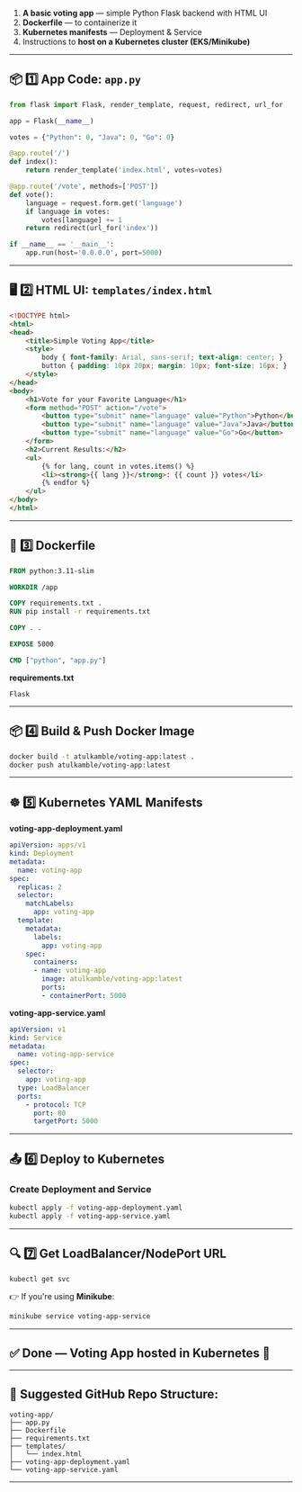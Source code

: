 1. **A basic voting app** — simple Python Flask backend with HTML UI
2. **Dockerfile** — to containerize it
3. **Kubernetes manifests** — Deployment & Service
4. Instructions to **host on a Kubernetes cluster (EKS/Minikube)**

---

## 📦 1️⃣ App Code: `app.py`

```python
from flask import Flask, render_template, request, redirect, url_for

app = Flask(__name__)

votes = {"Python": 0, "Java": 0, "Go": 0}

@app.route('/')
def index():
    return render_template('index.html', votes=votes)

@app.route('/vote', methods=['POST'])
def vote():
    language = request.form.get('language')
    if language in votes:
        votes[language] += 1
    return redirect(url_for('index'))

if __name__ == '__main__':
    app.run(host='0.0.0.0', port=5000)
```

---

## 🖥️ 2️⃣ HTML UI: `templates/index.html`

```html
<!DOCTYPE html>
<html>
<head>
    <title>Simple Voting App</title>
    <style>
        body { font-family: Arial, sans-serif; text-align: center; }
        button { padding: 10px 20px; margin: 10px; font-size: 16px; }
    </style>
</head>
<body>
    <h1>Vote for your Favorite Language</h1>
    <form method="POST" action="/vote">
        <button type="submit" name="language" value="Python">Python</button>
        <button type="submit" name="language" value="Java">Java</button>
        <button type="submit" name="language" value="Go">Go</button>
    </form>
    <h2>Current Results:</h2>
    <ul>
        {% for lang, count in votes.items() %}
        <li><strong>{{ lang }}</strong>: {{ count }} votes</li>
        {% endfor %}
    </ul>
</body>
</html>
```

---

## 🐳 3️⃣ Dockerfile

```Dockerfile
FROM python:3.11-slim

WORKDIR /app

COPY requirements.txt .
RUN pip install -r requirements.txt

COPY . .

EXPOSE 5000

CMD ["python", "app.py"]
```

**requirements.txt**

```
Flask
```

---

## 📦 4️⃣ Build & Push Docker Image

```bash
docker build -t atulkamble/voting-app:latest .
docker push atulkamble/voting-app:latest
```

---

## ☸️ 5️⃣ Kubernetes YAML Manifests

**voting-app-deployment.yaml**

```yaml
apiVersion: apps/v1
kind: Deployment
metadata:
  name: voting-app
spec:
  replicas: 2
  selector:
    matchLabels:
      app: voting-app
  template:
    metadata:
      labels:
        app: voting-app
    spec:
      containers:
      - name: voting-app
        image: atulkamble/voting-app:latest
        ports:
        - containerPort: 5000
```

**voting-app-service.yaml**

```yaml
apiVersion: v1
kind: Service
metadata:
  name: voting-app-service
spec:
  selector:
    app: voting-app
  type: LoadBalancer
  ports:
    - protocol: TCP
      port: 80
      targetPort: 5000
```

---

## 📤 6️⃣ Deploy to Kubernetes

### Create Deployment and Service

```bash
kubectl apply -f voting-app-deployment.yaml
kubectl apply -f voting-app-service.yaml
```

---

## 🔍 7️⃣ Get LoadBalancer/NodePort URL

```bash
kubectl get svc
```

👉 If you're using **Minikube**:

```bash
minikube service voting-app-service
```

---

## ✅ Done — Voting App hosted in Kubernetes 🎉

---

## 📁 Suggested GitHub Repo Structure:

```
voting-app/
├── app.py
├── Dockerfile
├── requirements.txt
├── templates/
│   └── index.html
├── voting-app-deployment.yaml
└── voting-app-service.yaml
```

---
